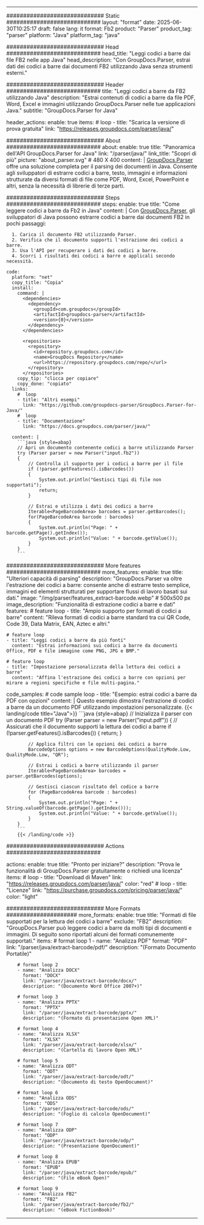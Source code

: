 


---
############################# Static ############################
layout: "format"
date:  2025-06-30T10:25:17
draft: false
lang: it
format: Fb2
product: "Parser"
product_tag: "parser"
platform: "Java"
platform_tag: "java"

############################# Head ############################
head_title: "Leggi codici a barre dai file FB2 nelle app Java"
head_description: "Con GroupDocs.Parser, estrai dati dei codici a barre dai documenti FB2 utilizzando Java senza strumenti esterni."

############################# Header ############################
title: "Leggi codici a barre da FB2 utilizzando Java" 
description: "Estrai contenuti di codici a barre da file PDF, Word, Excel e immagini utilizzando GroupDocs.Parser nelle tue applicazioni Java."
subtitle: "GroupDocs.Parser for Java" 

header_actions:
  enable: true
  items:
    #  loop
    - title: "Scarica la versione di prova gratuita"
      link: "https://releases.groupdocs.com/parser/java/"
      
############################# About ############################
about:
    enable: true
    title: "Panoramica dell'API GroupDocs.Parser for Java"
    link: "/parser/java/"
    link_title: "Scopri di più"
    picture: "about_parser.svg" # 480 X 400
    content: |
       [GroupDocs.Parser](/parser/java/) offre una soluzione completa per il parsing dei documenti in Java. Consente agli sviluppatori di estrarre codici a barre, testo, immagini e informazioni strutturate da diversi formati di file come PDF, Word, Excel, PowerPoint e altri, senza la necessità di librerie di terze parti.

############################# Steps ############################
steps:
    enable: true
    title: "Come leggere codici a barre da Fb2 in Java"
    content: |
      Con [GroupDocs.Parser](/parser/java/), gli sviluppatori di Java possono estrarre codici a barre dai documenti FB2 in pochi passaggi:
      
      1. Carica il documento FB2 utilizzando Parser.
      2. Verifica che il documento supporti l'estrazione dei codici a barre.
      3. Usa l'API per recuperare i dati dei codici a barre.
      4. Scorri i risultati dei codici a barre e applicali secondo necessità.
   
    code:
      platform: "net"
      copy_title: "Copia"
      install:
        command: |
          <dependencies>
            <dependency>
              <groupId>com.groupdocs</groupId>
              <artifactId>groupdocs-parser</artifactId>
              <version>{0}</version>
            </dependency>
          </dependencies>

          <repositories>
            <repository>
              <id>repository.groupdocs.com</id>
              <name>GroupDocs Repository</name>
              <url>https://repository.groupdocs.com/repo/</url>
            </repository>
          </repositories>
        copy_tip: "clicca per copiare"
        copy_done: "copiato"
      links:
        #  loop
        - title: "Altri esempi"
          link: "https://github.com/groupdocs-parser/GroupDocs.Parser-for-Java/"
        #  loop
        - title: "Documentazione"
          link: "https://docs.groupdocs.com/parser/java/"
          
      content: |
        ```java {style=abap}
        // Apri un documento contenente codici a barre utilizzando Parser
        try (Parser parser = new Parser("input.fb2"))
        {
            // Controlla il supporto per i codici a barre per il file
            if (!parser.getFeatures().isBarcodes())
            {
                System.out.println("Gestisci tipi di file non supportati");
                return;
            }

            // Estrai e utilizza i dati dei codici a barre
            Iterable<PageBarcodeArea> barcodes = parser.getBarcodes();
            for(PageBarcodeArea barcode : barcodes)
            {
                System.out.println("Page: " + barcode.getPage().getIndex());
                System.out.println("Value: " + barcode.getValue());
            }
        }
        ```            

############################# More features ############################
more_features:
  enable: true
  title: "Ulteriori capacità di parsing"
  description: "GroupDocs.Parser va oltre l'estrazione dei codici a barre: consente anche di estrarre testo semplice, immagini ed elementi strutturati per supportare flussi di lavoro basati sui dati."
  image: "/img/parser/features_extract-barcode.webp" # 500x500 px
  image_description: "Funzionalità di estrazione codici a barre e dati"
  features:
    # feature loop
    - title: "Ampio supporto per formati di codici a barre"
      content: "Rileva formati di codici a barre standard tra cui QR Code, Code 39, Data Matrix, EAN, Aztec e altri."

    # feature loop
    - title: "Leggi codici a barre da più fonti"
      content: "Estrai informazioni sui codici a barre da documenti Office, PDF e file immagine come PNG, JPG e BMP."

    # feature loop
    - title: "Impostazione personalizzata della lettura dei codici a barre"
      content: "Affina l'estrazione dei codici a barre con opzioni per mirare a regioni specifiche e file multi-pagina."
      
  code_samples:
    # code sample loop
    - title: "Esempio: estrai codici a barre da PDF con opzioni"
      content: |
        Questo esempio dimostra l'estrazione di codici a barre da un documento PDF utilizzando impostazioni personalizzate.
        {{< landing/code title="Java">}}
        ```java {style=abap}
        //  Inizializza il parser con un documento PDF
        try (Parser parser = new Parser("input.pdf"))
        {
            // Assicurati che il documento supporti la lettura dei codici a barre
            if (!parser.getFeatures().isBarcodes())
            {
                return;
            }

            // Applica filtri con le opzioni dei codici a barre
            BarcodeOptions options = new BarcodeOptions(QualityMode.Low, QualityMode.Low, "QR");

            // Estrai i codici a barre utilizzando il parser
            Iterable<PageBarcodeArea> barcodes = parser.getBarcodes(options);

            // Gestisci ciascun risultato del codice a barre
            for (PageBarcodeArea barcode : barcodes)
            {
                System.out.println("Page: " + String.valueOf(barcode.getPage().getIndex()));
                System.out.println("Value: " + barcode.getValue());
            }
        }
        ```
        {{< /landing/code >}}


############################# Actions ############################

actions:
  enable: true
  title: "Pronto per iniziare?"
  description: "Prova le funzionalità di GroupDocs.Parser gratuitamente o richiedi una licenza"
  items:
    #  loop
    - title: "Download di Maven"
      link: "https://releases.groupdocs.com/parser/java/"
      color: "red"
        #  loop
    - title: "Licenze"
      link: "https://purchase.groupdocs.com/pricing/parser/java/"
      color: "light"


############################# More Formats #####################
more_formats:
    enable: true
    title: "Formati di file supportati per la lettura dei codici a barre"
    exclude: "FB2"
    description: "GroupDocs.Parser può leggere codici a barre da molti tipi di documenti e immagini. Di seguito sono riportati alcuni dei formati comunemente supportati."
    items: 
        # format loop 1
        - name: "Analizza PDF"
          format: "PDF"
          link: "/parser/java/extract-barcode/pdf/"
          description: "(Formato Documento Portatile)"
          
        # format loop 2
        - name: "Analizza DOCX"
          format: "DOCX"
          link: "/parser/java/extract-barcode/docx/"
          description: "(Documento Word Office 2007+)"
          
        # format loop 3
        - name: "Analizza PPTX"
          format: "PPTX"
          link: "/parser/java/extract-barcode/pptx/"
          description: "(Formato di presentazione Open XML)"
          
        # format loop 4
        - name: "Analizza XLSX"
          format: "XLSX"
          link: "/parser/java/extract-barcode/xlsx/"
          description: "(Cartella di lavoro Open XML)"
          
        # format loop 5
        - name: "Analizza ODT"
          format: "ODT"
          link: "/parser/java/extract-barcode/odt/"
          description: "(Documento di testo OpenDocument)"
          
        # format loop 6
        - name: "Analizza ODS"
          format: "ODS"
          link: "/parser/java/extract-barcode/ods/"
          description: "(Foglio di calcolo OpenDocument)"
          
        # format loop 7
        - name: "Analizza ODP"
          format: "ODP"
          link: "/parser/java/extract-barcode/odp/"
          description: "(Presentazione OpenDocument)"
          
        # format loop 8
        - name: "Analizza EPUB"
          format: "EPUB"
          link: "/parser/java/extract-barcode/epub/"
          description: "(File eBook Open)"
          
        # format loop 9
        - name: "Analizza FB2"
          format: "FB2"
          link: "/parser/java/extract-barcode/fb2/"
          description: "(eBook FictionBook)"
         
          

---